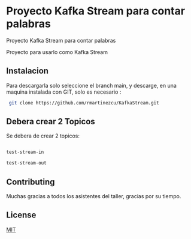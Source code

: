 # Proyecto  Kafka Stream para contar palabras
Proyecto  Kafka Stream para contar palabras

Proyecto para usarlo como Kafka Stream

## Instalacion

Para descargarla solo seleccione el branch main, y descarge, en una maquina instalada con GIT, solo es necesario : 
 

```bash
 git clone https://github.com/rmartinezcu/KafkaStream.git
```
## Debera crear 2 Topicos

Se debera de crear 2 topicos: 

```bash

test-stream-in

test-stream-out
```

## Contributing
Muchas gracias a todos los asistentes del taller, gracias por su tiempo.

## License
[MIT](https://choosealicense.com/licenses/mit/)
